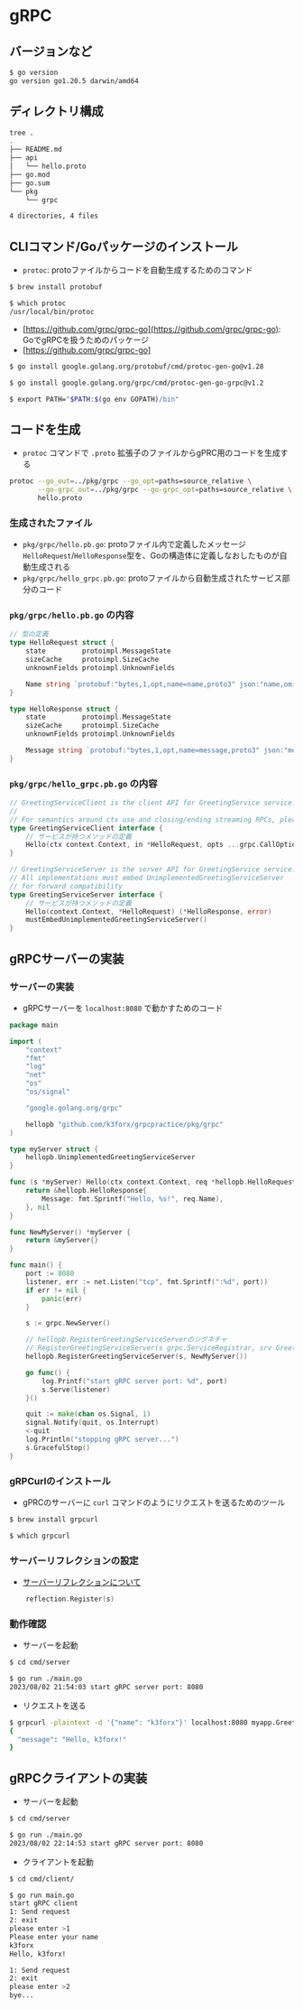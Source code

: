 # gRPC

## バージョンなど

```bash
$ go version
go version go1.20.5 darwin/amd64
```

## ディレクトリ構成

```bash
tree .
.
├── README.md
├── api
│   └── hello.proto
├── go.mod
├── go.sum
└── pkg
    └── grpc

4 directories, 4 files
```

## CLIコマンド/Goパッケージのインストール

- `protoc`: protoファイルからコードを自動生成するためのコマンド

```bash
$ brew install protobuf

$ which protoc
/usr/local/bin/protoc
```

- [https://github.com/grpc/grpc-go](https://github.com/grpc/grpc-go): GoでgRPCを扱うためのパッケージ
- [https://github.com/grpc/grpc-go]

```bash
$ go install google.golang.org/protobuf/cmd/protoc-gen-go@v1.28

$ go install google.golang.org/grpc/cmd/protoc-gen-go-grpc@v1.2

$ export PATH="$PATH:$(go env GOPATH)/bin"
```

## コードを生成

- `protoc` コマンドで `.proto` 拡張子のファイルからgPRC用のコードを生成する

```bash
protoc --go_out=../pkg/grpc --go_opt=paths=source_relative \
       --go-grpc_out=../pkg/grpc --go-grpc_opt=paths=source_relative \
       hello.proto
```

### 生成されたファイル

- `pkg/grpc/hello.pb.go`: protoファイル内で定義したメッセージ`HelloRequest`/`HelloResponse`型を、Goの構造体に定義しなおしたものが自動生成される
- `pkg/grpc/hello_grpc.pb.go`: protoファイルから自動生成されたサービス部分のコード

### `pkg/grpc/hello.pb.go` の内容

```go
// 型の定義
type HelloRequest struct {
	state         protoimpl.MessageState
	sizeCache     protoimpl.SizeCache
	unknownFields protoimpl.UnknownFields

	Name string `protobuf:"bytes,1,opt,name=name,proto3" json:"name,omitempty"`
}

type HelloResponse struct {
	state         protoimpl.MessageState
	sizeCache     protoimpl.SizeCache
	unknownFields protoimpl.UnknownFields

	Message string `protobuf:"bytes,1,opt,name=message,proto3" json:"message,omitempty"`
}
```

### `pkg/grpc/hello_grpc.pb.go` の内容

```go
// GreetingServiceClient is the client API for GreetingService service.
//
// For semantics around ctx use and closing/ending streaming RPCs, please refer to https://pkg.go.dev/google.golang.org/grpc/?tab=doc#ClientConn.NewStream.
type GreetingServiceClient interface {
	// サービスが持つメソッドの定義
	Hello(ctx context.Context, in *HelloRequest, opts ...grpc.CallOption) (*HelloResponse, error)
}

// GreetingServiceServer is the server API for GreetingService service.
// All implementations must embed UnimplementedGreetingServiceServer
// for forward compatibility
type GreetingServiceServer interface {
	// サービスが持つメソッドの定義
	Hello(context.Context, *HelloRequest) (*HelloResponse, error)
	mustEmbedUnimplementedGreetingServiceServer()
}
```

## gRPCサーバーの実装

### サーバーの実装

- gRPCサーバーを `localhost:8080` で動かすためのコード

```go
package main

import (
	"context"
	"fmt"
	"log"
	"net"
	"os"
	"os/signal"

	"google.golang.org/grpc"

	hellopb "github.com/k3forx/grpcpractice/pkg/grpc"
)

type myServer struct {
	hellopb.UnimplementedGreetingServiceServer
}

func (s *myServer) Hello(ctx context.Context, req *hellopb.HelloRequest) (*hellopb.HelloResponse, error) {
	return &hellopb.HelloResponse{
		Message: fmt.Sprintf("Hello, %s!", req.Name),
	}, nil
}

func NewMyServer() *myServer {
	return &myServer{}
}

func main() {
	port := 8080
	listener, err := net.Listen("tcp", fmt.Sprintf(":%d", port))
	if err != nil {
		panic(err)
	}

	s := grpc.NewServer()

    // hellopb.RegisterGreetingServiceServerのシグネチャ
    // RegisterGreetingServiceServer(s grpc.ServiceRegistrar, srv GreetingServiceServer)
	hellopb.RegisterGreetingServiceServer(s, NewMyServer())

	go func() {
		log.Printf("start gRPC server port: %d", port)
		s.Serve(listener)
	}()

	quit := make(chan os.Signal, 1)
	signal.Notify(quit, os.Interrupt)
	<-quit
	log.Println("stopping gRPC server...")
	s.GracefulStop()
}
```

### gRPCurlのインストール

-  gPRCのサーバーに `curl` コマンドのようにリクエストを送るためのツール

```bash
$ brew install grpcurl

$ which grpcurl
```

### サーバーリフレクションの設定

- [サーバーリフレクションについて](https://github.com/grpc/grpc/blob/master/doc/server-reflection.md)

```go
	reflection.Register(s)
```

### 動作確認

- サーバーを起動

```bash
$ cd cmd/server

$ go run ./main.go
2023/08/02 21:54:03 start gRPC server port: 8080
```

- リクエストを送る

```bash
$ grpcurl -plaintext -d '{"name": "k3forx"}' localhost:8080 myapp.GreetingService.Hello | jq -r
{
  "message": "Hello, k3forx!"
}
```

## gRPCクライアントの実装

- サーバーを起動

```bash
$ cd cmd/server

$ go run ./main.go
2023/08/02 22:14:53 start gRPC server port: 8080
```

- クライアントを起動

```bash
$ cd cmd/client/

$ go run main.go
start gRPC client
1: Send request
2: exit
please enter >1
Please enter your name
k3forx
Hello, k3forx!

1: Send request
2: exit
please enter >2
bye...
```
